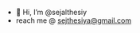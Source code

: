 - 👋 Hi, I’m @sejalthesiy
- reach me @ sejthesiya@gmail.com

<!---
sejalthesiya/sejalthesiya is a ✨ special ✨ repository because its `README.md` (this file) appears on your GitHub profile.
You can click the Preview link to take a look at your changes.
--->
